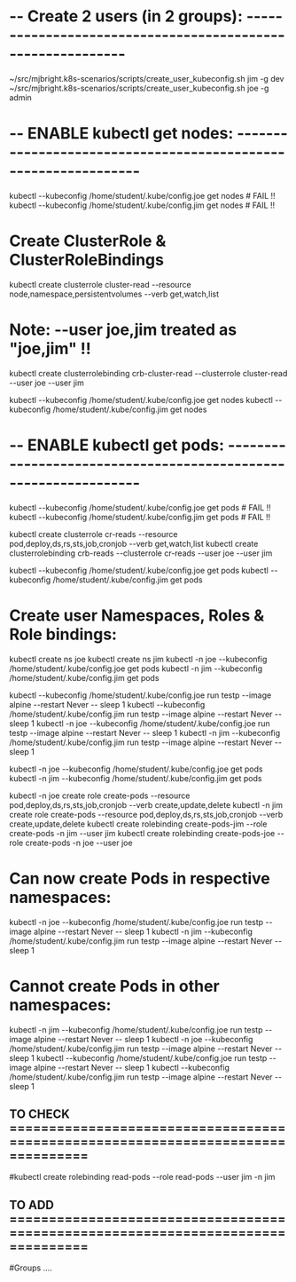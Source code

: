 
# -- Create 2 users (in 2 groups): -----------------------------------------------------------
  ~/src/mjbright.k8s-scenarios/scripts/create_user_kubeconfig.sh jim -g dev
  ~/src/mjbright.k8s-scenarios/scripts/create_user_kubeconfig.sh joe -g admin

# -- ENABLE kubectl get nodes: ---------------------------------------------------------------
  kubectl --kubeconfig /home/student/.kube/config.joe get nodes # FAIL !!
  kubectl --kubeconfig /home/student/.kube/config.jim get nodes # FAIL !!

  # Create ClusterRole & ClusterRoleBindings
  kubectl create clusterrole cluster-read --resource node,namespace,persistentvolumes --verb get,watch,list

  # Note: --user joe,jim treated as "joe,jim" !!
  kubectl create clusterrolebinding crb-cluster-read --clusterrole cluster-read --user joe --user jim

  kubectl --kubeconfig /home/student/.kube/config.joe get nodes
  kubectl --kubeconfig /home/student/.kube/config.jim get nodes

# -- ENABLE kubectl get pods: ----------------------------------------------------------------
  kubectl --kubeconfig /home/student/.kube/config.joe get pods # FAIL !!
  kubectl --kubeconfig /home/student/.kube/config.jim get pods # FAIL !!

  kubectl create clusterrole cr-reads --resource pod,deploy,ds,rs,sts,job,cronjob --verb get,watch,list
  kubectl create clusterrolebinding crb-reads --clusterrole cr-reads --user joe --user jim

  kubectl --kubeconfig /home/student/.kube/config.joe get pods
  kubectl --kubeconfig /home/student/.kube/config.jim get pods

# Create user Namespaces, Roles & Role bindings:
  kubectl create ns joe
  kubectl create ns jim
  kubectl -n joe --kubeconfig /home/student/.kube/config.joe get pods
  kubectl -n jim --kubeconfig /home/student/.kube/config.jim get pods

  kubectl        --kubeconfig /home/student/.kube/config.joe run testp --image alpine --restart Never -- sleep 1
  kubectl        --kubeconfig /home/student/.kube/config.jim run testp --image alpine --restart Never -- sleep 1
  kubectl -n joe --kubeconfig /home/student/.kube/config.joe run testp --image alpine --restart Never -- sleep 1
  kubectl -n jim --kubeconfig /home/student/.kube/config.jim run testp --image alpine --restart Never -- sleep 1

  kubectl -n joe --kubeconfig /home/student/.kube/config.joe get pods
  kubectl -n jim --kubeconfig /home/student/.kube/config.jim get pods

  kubectl -n joe create role create-pods --resource pod,deploy,ds,rs,sts,job,cronjob --verb create,update,delete
  kubectl -n jim create role create-pods --resource pod,deploy,ds,rs,sts,job,cronjob --verb create,update,delete
  kubectl create rolebinding create-pods-jim --role create-pods -n jim --user jim
  kubectl create rolebinding create-pods-joe --role create-pods -n joe --user joe

  # Can now create Pods in respective namespaces:
  kubectl -n joe --kubeconfig /home/student/.kube/config.joe run testp --image alpine --restart Never -- sleep 1
  kubectl -n jim --kubeconfig /home/student/.kube/config.jim run testp --image alpine --restart Never -- sleep 1

  # Cannot  create Pods in other namespaces:
  kubectl -n jim --kubeconfig /home/student/.kube/config.joe run testp --image alpine --restart Never -- sleep 1
  kubectl -n joe --kubeconfig /home/student/.kube/config.jim run testp --image alpine --restart Never -- sleep 1
  kubectl        --kubeconfig /home/student/.kube/config.joe run testp --image alpine --restart Never -- sleep 1
  kubectl        --kubeconfig /home/student/.kube/config.jim run testp --image alpine --restart Never -- sleep 1

## TO CHECK ================================================================================
#kubectl create rolebinding read-pods --role read-pods --user jim -n jim

## TO ADD   ================================================================================
#Groups ....



